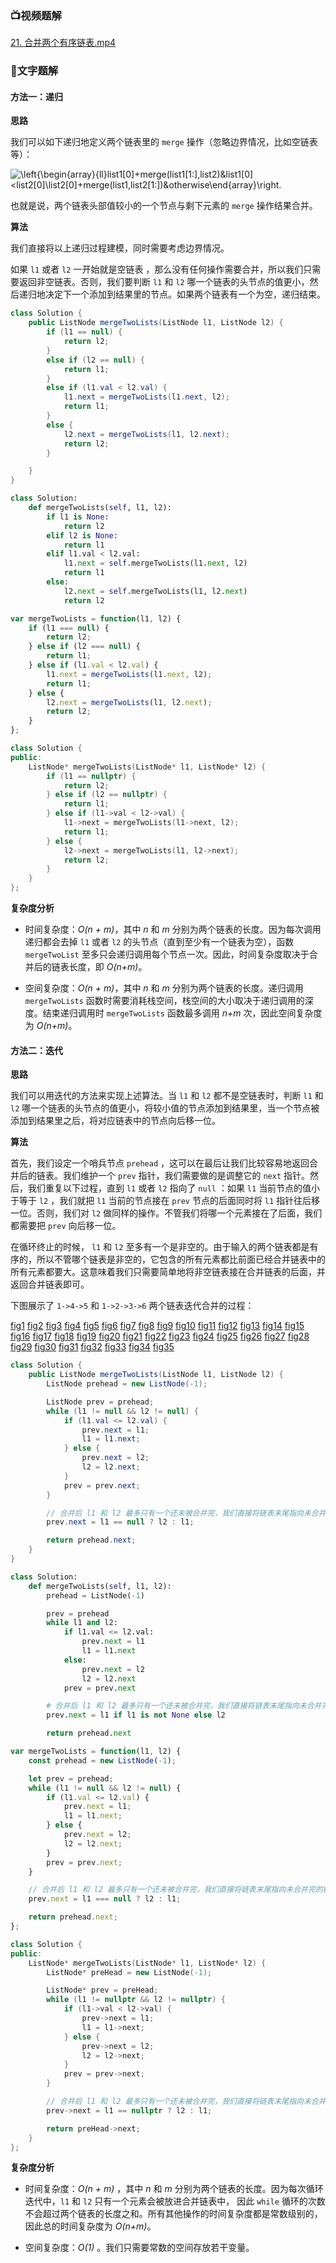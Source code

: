 ### 📺视频题解  
 [21. 合并两个有序链表.mp4](05adf534-d853-47c0-b939-5f8bc085c040)

### 📖文字题解
#### 方法一：递归

**思路**

我们可以如下递归地定义两个链表里的 `merge` 操作（忽略边界情况，比如空链表等）：

![\left\{\begin{array}{ll}list1\[0\]+merge(list1\[1:\],list2)&list1\[0\]<list2\[0\]\\list2\[0\]+merge(list1,list2\[1:\])&otherwise\end{array}\right. ](./p___left{_begin{array}{ll}_______list1_0__+_merge_list1_1:_,_list2__&_list1_0____list2_0_________list2_0__+_merge_list1,_list2_1:___&_otherwise_end{array}_right.__.png) 

也就是说，两个链表头部值较小的一个节点与剩下元素的 `merge` 操作结果合并。

**算法**

我们直接将以上递归过程建模，同时需要考虑边界情况。

如果 `l1` 或者 `l2` 一开始就是空链表 ，那么没有任何操作需要合并，所以我们只需要返回非空链表。否则，我们要判断 `l1` 和 `l2` 哪一个链表的头节点的值更小，然后递归地决定下一个添加到结果里的节点。如果两个链表有一个为空，递归结束。

```Java [sol1-Java]
class Solution {
    public ListNode mergeTwoLists(ListNode l1, ListNode l2) {
        if (l1 == null) {
            return l2;
        }
        else if (l2 == null) {
            return l1;
        }
        else if (l1.val < l2.val) {
            l1.next = mergeTwoLists(l1.next, l2);
            return l1;
        }
        else {
            l2.next = mergeTwoLists(l1, l2.next);
            return l2;
        }

    }
}
```

```Python [sol1-Python]
class Solution:
    def mergeTwoLists(self, l1, l2):
        if l1 is None:
            return l2
        elif l2 is None:
            return l1
        elif l1.val < l2.val:
            l1.next = self.mergeTwoLists(l1.next, l2)
            return l1
        else:
            l2.next = self.mergeTwoLists(l1, l2.next)
            return l2
```

```JavaScript [sol1-JavaScript]
var mergeTwoLists = function(l1, l2) {
    if (l1 === null) {
        return l2;
    } else if (l2 === null) {
        return l1;
    } else if (l1.val < l2.val) {
        l1.next = mergeTwoLists(l1.next, l2);
        return l1;
    } else {
        l2.next = mergeTwoLists(l1, l2.next);
        return l2;
    }
};
```

```C++ [sol1-C++]
class Solution {
public:
    ListNode* mergeTwoLists(ListNode* l1, ListNode* l2) {
        if (l1 == nullptr) {
            return l2;
        } else if (l2 == nullptr) {
            return l1;
        } else if (l1->val < l2->val) {
            l1->next = mergeTwoLists(l1->next, l2);
            return l1;
        } else {
            l2->next = mergeTwoLists(l1, l2->next);
            return l2;
        }
    }
};
```

**复杂度分析**

* 时间复杂度：*O(n + m)*，其中 *n* 和 *m* 分别为两个链表的长度。因为每次调用递归都会去掉 `l1` 或者 `l2` 的头节点（直到至少有一个链表为空），函数 `mergeTwoList` 至多只会递归调用每个节点一次。因此，时间复杂度取决于合并后的链表长度，即 *O(n+m)*。

* 空间复杂度：*O(n + m)*，其中 *n* 和 *m* 分别为两个链表的长度。递归调用 `mergeTwoLists` 函数时需要消耗栈空间，栈空间的大小取决于递归调用的深度。结束递归调用时 `mergeTwoLists` 函数最多调用 *n+m* 次，因此空间复杂度为 *O(n+m)*。

#### 方法二：迭代

**思路**

我们可以用迭代的方法来实现上述算法。当 `l1` 和 `l2` 都不是空链表时，判断 `l1` 和 `l2` 哪一个链表的头节点的值更小，将较小值的节点添加到结果里，当一个节点被添加到结果里之后，将对应链表中的节点向后移一位。

**算法**

首先，我们设定一个哨兵节点 `prehead` ，这可以在最后让我们比较容易地返回合并后的链表。我们维护一个 `prev` 指针，我们需要做的是调整它的 `next` 指针。然后，我们重复以下过程，直到 `l1` 或者 `l2` 指向了 `null` ：如果 `l1` 当前节点的值小于等于 `l2` ，我们就把 `l1` 当前的节点接在 `prev` 节点的后面同时将 `l1` 指针往后移一位。否则，我们对 `l2` 做同样的操作。不管我们将哪一个元素接在了后面，我们都需要把 `prev` 向后移一位。

在循环终止的时候， `l1` 和 `l2` 至多有一个是非空的。由于输入的两个链表都是有序的，所以不管哪个链表是非空的，它包含的所有元素都比前面已经合并链表中的所有元素都要大。这意味着我们只需要简单地将非空链表接在合并链表的后面，并返回合并链表即可。

下图展示了 `1->4->5` 和 `1->2->3->6` 两个链表迭代合并的过程：

  [fig1](https://assets.leetcode-cn.com/solution-static/21/1.PNG)  [fig2](https://assets.leetcode-cn.com/solution-static/21/2.PNG)  [fig3](https://assets.leetcode-cn.com/solution-static/21/3.PNG)  [fig4](https://assets.leetcode-cn.com/solution-static/21/4.PNG)  [fig5](https://assets.leetcode-cn.com/solution-static/21/5.PNG)  [fig6](https://assets.leetcode-cn.com/solution-static/21/6.PNG)  [fig7](https://assets.leetcode-cn.com/solution-static/21/7.PNG)  [fig8](https://assets.leetcode-cn.com/solution-static/21/8.PNG)  [fig9](https://assets.leetcode-cn.com/solution-static/21/9.PNG)  [fig10](https://assets.leetcode-cn.com/solution-static/21/10.PNG)  [fig11](https://assets.leetcode-cn.com/solution-static/21/11.PNG)  [fig12](https://assets.leetcode-cn.com/solution-static/21/12.PNG)  [fig13](https://assets.leetcode-cn.com/solution-static/21/13.PNG)  [fig14](https://assets.leetcode-cn.com/solution-static/21/14.PNG)  [fig15](https://assets.leetcode-cn.com/solution-static/21/15.PNG)  [fig16](https://assets.leetcode-cn.com/solution-static/21/16.PNG)  [fig17](https://assets.leetcode-cn.com/solution-static/21/17.PNG)  [fig18](https://assets.leetcode-cn.com/solution-static/21/18.PNG)  [fig19](https://assets.leetcode-cn.com/solution-static/21/19.PNG)  [fig20](https://assets.leetcode-cn.com/solution-static/21/20.PNG)  [fig21](https://assets.leetcode-cn.com/solution-static/21/21.PNG)  [fig22](https://assets.leetcode-cn.com/solution-static/21/22.PNG)  [fig23](https://assets.leetcode-cn.com/solution-static/21/23.PNG)  [fig24](https://assets.leetcode-cn.com/solution-static/21/24.PNG)  [fig25](https://assets.leetcode-cn.com/solution-static/21/25.PNG)  [fig26](https://assets.leetcode-cn.com/solution-static/21/26.PNG)  [fig27](https://assets.leetcode-cn.com/solution-static/21/27.PNG)  [fig28](https://assets.leetcode-cn.com/solution-static/21/28.PNG)  [fig29](https://assets.leetcode-cn.com/solution-static/21/29.PNG)  [fig30](https://assets.leetcode-cn.com/solution-static/21/30.PNG)  [fig31](https://assets.leetcode-cn.com/solution-static/21/31.PNG)  [fig32](https://assets.leetcode-cn.com/solution-static/21/32.PNG)  [fig33](https://assets.leetcode-cn.com/solution-static/21/33.PNG)  [fig34](https://assets.leetcode-cn.com/solution-static/21/34.PNG)  [fig35](https://assets.leetcode-cn.com/solution-static/21/35.PNG) 

```Java [sol2-Java]
class Solution {
    public ListNode mergeTwoLists(ListNode l1, ListNode l2) {
        ListNode prehead = new ListNode(-1);

        ListNode prev = prehead;
        while (l1 != null && l2 != null) {
            if (l1.val <= l2.val) {
                prev.next = l1;
                l1 = l1.next;
            } else {
                prev.next = l2;
                l2 = l2.next;
            }
            prev = prev.next;
        }

        // 合并后 l1 和 l2 最多只有一个还未被合并完，我们直接将链表末尾指向未合并完的链表即可
        prev.next = l1 == null ? l2 : l1;

        return prehead.next;
    }
}
```

```Python [sol2-Python]
class Solution:
    def mergeTwoLists(self, l1, l2):
        prehead = ListNode(-1)

        prev = prehead
        while l1 and l2:
            if l1.val <= l2.val:
                prev.next = l1
                l1 = l1.next
            else:
                prev.next = l2
                l2 = l2.next            
            prev = prev.next

        # 合并后 l1 和 l2 最多只有一个还未被合并完，我们直接将链表末尾指向未合并完的链表即可
        prev.next = l1 if l1 is not None else l2

        return prehead.next
```

```JavaScript [sol2-JavaScript]
var mergeTwoLists = function(l1, l2) {
    const prehead = new ListNode(-1);

    let prev = prehead;
    while (l1 != null && l2 != null) {
        if (l1.val <= l2.val) {
            prev.next = l1;
            l1 = l1.next;
        } else {
            prev.next = l2;
            l2 = l2.next;
        }
        prev = prev.next;
    }

    // 合并后 l1 和 l2 最多只有一个还未被合并完，我们直接将链表末尾指向未合并完的链表即可
    prev.next = l1 === null ? l2 : l1;

    return prehead.next;
};
```

```C++ [sol2-C++]
class Solution {
public:
    ListNode* mergeTwoLists(ListNode* l1, ListNode* l2) {
        ListNode* preHead = new ListNode(-1);

        ListNode* prev = preHead;
        while (l1 != nullptr && l2 != nullptr) {
            if (l1->val < l2->val) {
                prev->next = l1;
                l1 = l1->next;
            } else {
                prev->next = l2;
                l2 = l2->next;
            }
            prev = prev->next;
        }

        // 合并后 l1 和 l2 最多只有一个还未被合并完，我们直接将链表末尾指向未合并完的链表即可
        prev->next = l1 == nullptr ? l2 : l1;

        return preHead->next;
    }
};
```

**复杂度分析**

* 时间复杂度：*O(n + m)* ，其中 *n* 和 *m* 分别为两个链表的长度。因为每次循环迭代中，`l1` 和 `l2` 只有一个元素会被放进合并链表中， 因此 `while` 循环的次数不会超过两个链表的长度之和。所有其他操作的时间复杂度都是常数级别的，因此总的时间复杂度为 *O(n+m)*。

* 空间复杂度：*O(1)* 。我们只需要常数的空间存放若干变量。